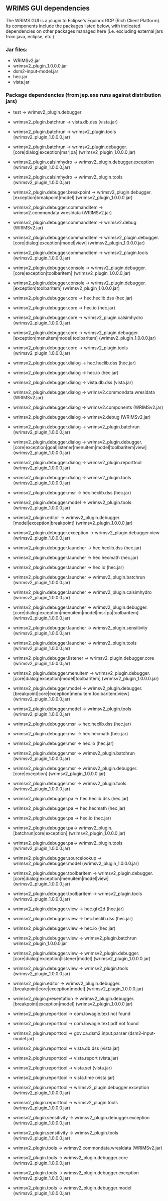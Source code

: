 
## WRIMS GUI dependencies
The WRIMS GUI is a plugin to Eclipse's Equinox RCP (Rich Client Platform). Its components include the packages 
listed below, with indicated dependencies on other packages managed here (i.e. excluding external jars from java, 
eclipse, etc.)
### Jar files:
- WRIMSv2.jar
- wrimsv2_plugin_1.0.0.0.jar
- dsm2-input-model.jar
- hec.jar
- vista.jar

### Package dependencies (from jep.exe runs against distribution jars)
- test -> wrimsv2_plugin.debugger
- wrimsv2_plugin.batchrun -> vista.db.dss (vista.jar)
- wrimsv2_plugin.batchrun -> wrimsv2_plugin.tools (wrimsv2_plugin_1.0.0.0.jar)
- wrimsv2_plugin.batchrun -> wrimsv2_plugin.debugger.[core|dialog|exception|msr|pa] (wrimsv2_plugin_1.0.0.0.jar)

- wrimsv2_plugin.calsimhydro -> wrimsv2_plugin.debugger.exception (wrimsv2_plugin_1.0.0.0.jar)
- wrimsv2_plugin.calsimhydro -> wrimsv2_plugin.tools (wrimsv2_plugin_1.0.0.0.jar)

- wrimsv2_plugin.debugger.breakpoint -> wrimsv2_plugin.debugger.[exception|breakpoint|model] (wrimsv2_plugin_1.0.0.0.jar)

- wrimsv2_plugin.debugger.commanditem -> wrimsv2.commondata.wresldata (WRIMSv2.jar)
- wrimsv2_plugin.debugger.commanditem -> wrimsv2.debug (WRIMSv2.jar)
- wrimsv2_plugin.debugger.commanditem -> wrimsv2_plugin.debugger.[core|dialog|exception|model|view] (wrimsv2_plugin_1.0.0.0.jar)
- wrimsv2_plugin.debugger.commanditem -> wrimsv2_plugin.tools (wrimsv2_plugin_1.0.0.0.jar)

- wrimsv2_plugin.debugger.console -> wrimsv2_plugin.debugger.[core|exception|toolbaritem] (wrimsv2_plugin_1.0.0.0.jar)
- wrimsv2_plugin.debugger.console -> wrimsv2_plugin.debugger.[exception|toolbaritem] (wrimsv2_plugin_1.0.0.0.jar)

- wrimsv2_plugin.debugger.core -> hec.heclib.dss (hec.jar)
- wrimsv2_plugin.debugger.core -> hec.io (hec.jar)
- wrimsv2_plugin.debugger.core -> wrimsv2_plugin.calsimhydro (wrimsv2_plugin_1.0.0.0.jar)
- wrimsv2_plugin.debugger.core -> wrimsv2_plugin.debugger.[exception|menuitem|model|toolbaritem] (wrimsv2_plugin_1.0.0.0.jar)
- wrimsv2_plugin.debugger.core -> wrimsv2_plugin.tools (wrimsv2_plugin_1.0.0.0.jar)

- wrimsv2_plugin.debugger.dialog -> hec.heclib.dss (hec.jar)
- wrimsv2_plugin.debugger.dialog -> hec.io (hec.jar)
- wrimsv2_plugin.debugger.dialog -> vista.db.dss (vista.jar)
- wrimsv2_plugin.debugger.dialog -> wrimsv2.commondata.wresldata (WRIMSv2.jar)
- wrimsv2_plugin.debugger.dialog -> wrimsv2.components (WRIMSv2.jar)
- wrimsv2_plugin.debugger.dialog -> wrimsv2.debug (WRIMSv2.jar)
- wrimsv2_plugin.debugger.dialog -> wrimsv2_plugin.batchrun (wrimsv2_plugin_1.0.0.0.jar)
- wrimsv2_plugin.debugger.dialog -> wrimsv2_plugin.debugger.[core|exception|goal|listener|menuitem|model|toolbaritem|view] (wrimsv2_plugin_1.0.0.0.jar)
- wrimsv2_plugin.debugger.dialog -> wrimsv2_plugin.reporttool (wrimsv2_plugin_1.0.0.0.jar)
- wrimsv2_plugin.debugger.dialog -> wrimsv2_plugin.tools (wrimsv2_plugin_1.0.0.0.jar)

- wrimsv2_plugin.debugger.msr -> hec.heclib.dss (hec.jar)

- wrimsv2_plugin.debugger.model -> wrimsv2_plugin.tools (wrimsv2_plugin_1.0.0.0.jar)

- wrimsv2_plugin.editor ->  wrimsv2_plugin.debugger.[model|exception|breakpoint] (wrimsv2_plugin_1.0.0.0.jar)

- wrimsv2_plugin.debugger.exception -> wrimsv2_plugin.debugger.view (wrimsv2_plugin_1.0.0.0.jar)

- wrimsv2_plugin.debugger.launcher -> hec.heclib.dss (hec.jar)
- wrimsv2_plugin.debugger.launcher -> hec.hecmath (hec.jar)
- wrimsv2_plugin.debugger.launcher -> hec.io (hec.jar)
- wrimsv2_plugin.debugger.launcher -> wrimsv2_plugin.batchrun (wrimsv2_plugin_1.0.0.0.jar)
- wrimsv2_plugin.debugger.launcher -> wrimsv2_plugin.calsimhydro (wrimsv2_plugin_1.0.0.0.jar)
- wrimsv2_plugin.debugger.launcher -> wrimsv2_plugin.debugger.[core|dialog|exception|menuitem|model|msr|pa|toolbaritem] (wrimsv2_plugin_1.0.0.0.jar)
- wrimsv2_plugin.debugger.launcher -> wrimsv2_plugin.sensitivity (wrimsv2_plugin_1.0.0.0.jar)
- wrimsv2_plugin.debugger.launcher -> wrimsv2_plugin.tools (wrimsv2_plugin_1.0.0.0.jar)

- wrimsv2_plugin.debugger.listener -> wrimsv2_plugin.debugger.core (wrimsv2_plugin_1.0.0.0.jar)

- wrimsv2_plugin.debugger.menuitem -> wrimsv2_plugin.debugger.[core|dialog|exception|model|toolbaritem] (wrimsv2_plugin_1.0.0.0.jar)

- wrimsv2_plugin.debugger.model -> wrimsv2_plugin.debugger.[breakpoint|core|exception|menuitem|toolbaritem|view] (wrimsv2_plugin_1.0.0.0.jar)
- wrimsv2_plugin.debugger.model -> wrimsv2_plugin.tools (wrimsv2_plugin_1.0.0.0.jar)

- wrimsv2_plugin.debugger.msr -> hec.heclib.dss (hec.jar)
- wrimsv2_plugin.debugger.msr -> hec.hecmath (hec.jar)
- wrimsv2_plugin.debugger.msr -> hec.io (hec.jar)
- wrimsv2_plugin.debugger.msr -> wrimsv2_plugin.batchrun (wrimsv2_plugin_1.0.0.0.jar)
- wrimsv2_plugin.debugger.msr -> wrimsv2_plugin.debugger.[core|exception] (wrimsv2_plugin_1.0.0.0.jar)
- wrimsv2_plugin.debugger.msr -> wrimsv2_plugin.tools (wrimsv2_plugin_1.0.0.0.jar)

- wrimsv2_plugin.debugger.pa -> hec.heclib.dss (hec.jar)
- wrimsv2_plugin.debugger.pa -> hec.hecmath (hec.jar)
- wrimsv2_plugin.debugger.pa -> hec.io (hec.jar)
- wrimsv2_plugin.debugger.pa-> wrimsv2_plugin.[batchrun|core|exception] (wrimsv2_plugin_1.0.0.0.jar)
- wrimsv2_plugin.debugger.pa-> wrimsv2_plugin.tools (wrimsv2_plugin_1.0.0.0.jar)

- wrimsv2_plugin.debugger.sourcelookup -> wrimsv2_plugin.debugger.model (wrimsv2_plugin_1.0.0.0.jar)

- wrimsv2_plugin.debugger.toolbaritem -> wrimsv2_plugin.debugger.[core|dialog|exception|menuitem|model|view] (wrimsv2_plugin_1.0.0.0.jar)
- wrimsv2_plugin.debugger.toolbaritem -> wrimsv2_plugin.tools (wrimsv2_plugin_1.0.0.0.jar)

- wrimsv2_plugin.debugger.view -> hec.gfx2d (hec.jar)
- wrimsv2_plugin.debugger.view -> hec.heclib.dss (hec.jar)
- wrimsv2_plugin.debugger.view -> hec.io (hec.jar)
- wrimsv2_plugin.debugger.view -> wrimsv2_plugin.batchrun                            wrimsv2_plugin_1.0.0.0.jar
- wrimsv2_plugin.debugger.view -> wrimsv2_plugin.debugger.[core|dialog|exception|listener|model] (wrimsv2_plugin_1.0.0.0.jar)
- wrimsv2_plugin.debugger.view -> wrimsv2_plugin.tools (wrimsv2_plugin_1.0.0.0.jar)

- wrimsv2_plugin.editor -> wrimsv2_plugin.debugger.[breakpoint|core|exception|model] (wrimsv2_plugin_1.0.0.0.jar)

- wrimsv2_plugin.presentation -> wrimsv2_plugin.debugger.[breakpoint|exception|model] (wrimsv2_plugin_1.0.0.0.jar)

- wrimsv2_plugin.reporttool -> com.lowagie.text                                   not found
- wrimsv2_plugin.reporttool -> com.lowagie.text.pdf                               not found
- wrimsv2_plugin.reporttool -> gov.ca.dsm2.input.parser (dsm2-input-model.jar)
- wrimsv2_plugin.reporttool -> vista.db.dss (vista.jar)
- wrimsv2_plugin.reporttool -> vista.report (vista.jar)
- wrimsv2_plugin.reporttool -> vista.set (vista.jar)
- wrimsv2_plugin.reporttool -> vista.time (vista.jar)
- wrimsv2_plugin.reporttool -> wrimsv2_plugin.debugger.exception (wrimsv2_plugin_1.0.0.0.jar)
- wrimsv2_plugin.reporttool -> wrimsv2_plugin.tools (wrimsv2_plugin_1.0.0.0.jar)

- wrimsv2_plugin.sensitivity -> wrimsv2_plugin.debugger.exception (wrimsv2_plugin_1.0.0.0.jar)
- wrimsv2_plugin.sensitivity -> wrimsv2_plugin.tools (wrimsv2_plugin_1.0.0.0.jar)

- wrimsv2_plugin.tools -> wrimsv2.commondata.wresldata (WRIMSv2.jar)
- wrimsv2_plugin.tools -> wrimsv2_plugin.debugger.core (wrimsv2_plugin_1.0.0.0.jar)
- wrimsv2_plugin.tools -> wrimsv2_plugin.debugger.exception (wrimsv2_plugin_1.0.0.0.jar)
- wrimsv2_plugin.tools -> wrimsv2_plugin.debugger.model (wrimsv2_plugin_1.0.0.0.jar)
